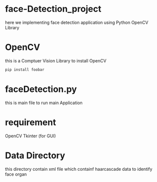 # face-Detection_project
here we implementing face detection application using Python OpenCV Library
# OpenCV
  this is a Comptuer Vision Library
  to install OpenCV
  ```bash
pip install foobar
```
# faceDetection.py
  this is main file to run main Application
# requirement
  OpenCV
  Tkinter (for GUI)
# Data Directory
  this directory contain xml file which containf haarcascade data to identify face organ
  
  
